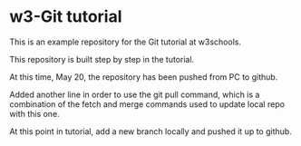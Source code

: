 # w3-Git tutorial
This is an example repository for the Git tutorial at w3schools.

This repository is built step by step in the tutorial.

At this time, May 20, the repository has been pushed from PC to github.

Added another line in order to use the git pull command, which is a combination of the fetch and merge commands used to update local repo with this one.

At this point in tutorial, add a new branch locally and pushed it up to github.